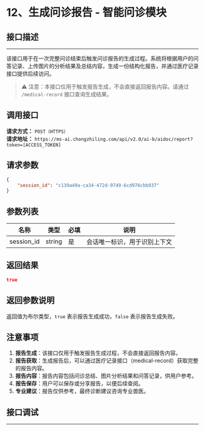 # 12、生成问诊报告 - 智能问诊模块

## 接口描述
---

该接口用于在一次完整问诊结束后触发问诊报告的生成过程。系统将根据用户的问答记录、上传图片的分析结果及总结内容，生成一份结构化报告，并通过医疗记录接口提供后续访问。

> ⚠️ 注意：本接口仅用于触发报告生成，不会直接返回报告内容。请通过 `/medical-record` 接口查询生成结果。

## 调用接口
**请求方式：** `POST（HTTPS）`  
**请求地址：** `https://ms-ai.chongzhiling.com/api/v2.0/ai-b/aidoc/report?token=[ACCESS_TOKEN]`

## 请求参数
```json
{
    "session_id": "c139a49a-ca34-472d-9749-6cd976cbb937"
}
```

## 参数列表

| 名称            | 类型   | 必填 | 说明                  |
| --------------- | ------ | ---- | --------------------- |
| session_id      | string | 是   | 会话唯一标识，用于识别上下文 |

## 返回结果
```json
true
```

## 返回参数说明
返回值为布尔类型，`true` 表示报告生成成功，`false` 表示报告生成失败。

## 注意事项
1. **报告生成**：该接口仅用于触发报告生成过程，不会直接返回报告内容。
2. **报告获取**：生成报告后，可以通过医疗记录接口（medical-record）获取完整的报告内容。
3. **报告内容**：报告内容包括问诊总结、图片分析结果和问答记录，供用户参考。
4. **报告保存**：用户可以保存或分享报告，以便后续查阅。
5. **专业建议**：报告仅供参考，最终诊断建议咨询专业兽医。

## 接口调试
---
<script setup>  
import SwaggerUI from '../../../../src/components/SwaggerUI.vue'  
</script>  

<ClientOnly>  
  <SwaggerUI   
    tag="report"   
    type="post"   
    path="/aidoc/report"   
  />  
</ClientOnly>


